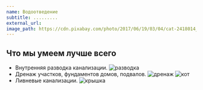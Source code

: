 ```yaml
---
name: Водоотведение
subtitle: .........
external_url: 
image_path: https://cdn.pixabay.com/photo/2017/06/19/03/04/cat-2418014__340.jpg
---
```


## Что мы умеем лучше всего

* Внутренняя разводка канализации.
![разводка](https://ru.dreamstime.com/водоснабжение-и-система-канализации-в-доме-image105564705)
* Дренаж участков, фундаментов домов, подвалов. 
![дренаж](https://thumbs.dreamstime.com/z/%D0%BC%D0%B0-%D1%8B%D0%B9-%D1%80%D0%B5%D0%BD%D0%B0%D0%B6-97068994.jpg)
![кот](https://cdn.pixabay.com/photo/2017/06/19/03/04/cat-2418014__340.jpg)
* Ливневые канализации.
![крышка](https://ru.dreamstime.com/стоковое-фото-rf-система-канализации-image5991715)
